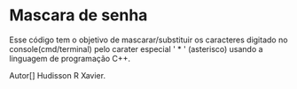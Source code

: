 # Mascara de senha

<p> Esse código tem o objetivo de mascarar/substituir os caracteres digitado
no console(cmd/terminal) pelo carater especial  ' * ' (asterisco) usando a linguagem 
de programação  C++.</p>  

Autor[] Hudisson R Xavier.
